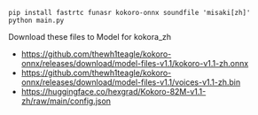 ```
pip install fastrtc funasr kokoro-onnx soundfile 'misaki[zh]' 
python main.py
```
Download these files to Model for kokora_zh
- https://github.com/thewh1teagle/kokoro-onnx/releases/download/model-files-v1.1/kokoro-v1.1-zh.onnx
- https://github.com/thewh1teagle/kokoro-onnx/releases/download/model-files-v1.1/voices-v1.1-zh.bin
- https://huggingface.co/hexgrad/Kokoro-82M-v1.1-zh/raw/main/config.json
